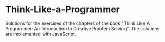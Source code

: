 # Think-Like-a-Programmer
Solutions for the exercises of the chapters of the book "Think Like A Programmer: An Introduction to Creative Problem Solving". The solutions are implemented with JavaScript.
